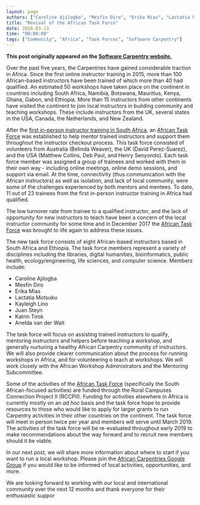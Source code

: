 ```yaml
---
layout: page
authors: ["Caroline Ajilogba", "Mesfin Diro", "Erika Mias", "Lactatia Motsuku", "Kayleigh Lino", "Juan Steyn", "Katrin Tirok", "Anelda van der Walt"]
title: "Revival of the African Task Force"
date: 2018-03-13
time: "08:00:00"
tags: ["Community", "Africa", "Task Forces", "Software Carpentry"]
---
```


<p><b>This post originally appeared on the <a href="https://software-carpentry.org/">Software Carpentry website.</a></b></p>

Over the past five years, the Carpentries have gained considerable traction in Africa. Since the first online instructor training in 
2015, more than 100 African-based instructors have been trained of which more than 40 had qualified. An estimated 50 
workshops have taken place on the continent in countries including South Africa, Namibia, Botswana, Mauritius, Kenya, 
Ghana, Gabon, and Ethiopia. More than 15 instructors from other continents have visited the continent to join local 
instructors in building community and teaching workshops. These include instructors from the UK, several states in the USA, 
Canada, the Netherlands, and New Zealand.

After the [first in-person instructor training in 
South Africa](https://software-carpentry.org/blog/2016/04/south-africa-instructor-training.html), 
an [African Task Force](https://github.com/swcarpentry/board/issues/118) was established to help mentor trained 
instructors and support them throughout the instructor checkout process. This task force consisted of volunteers 
from Australia (Belinda Weaver), the UK (David Perez-Suarez), and the USA (Matthew Collins, Deb Paul, and Henry Senyondo). 
Each task force member was assigned a group of trainees and worked with them in their own way - including online 
meetings, online demo sessions, and support via email. At the time, connectivity (thus communication with the African instructors) 
as well as isolation, and lack of local community, were some of the challenges experienced by both mentors and mentees. 
To date, 11 out of 23 trainees from the first in-person instructor training in Africa had qualified.

The low turnover rate from trainee to a qualified instructor, and the lack of opportunity for 
new instructors to teach have been a concern of the local instructor community for some time and in December 
2017 the [African Task Force](https://software-carpentry.org/join/subcom/african-tf/) was brought to life again to address these issues.

The new task force consists of eight African-based instructors based in South Africa and Ethiopia. 
The task force members represent a variety of disciplines including the libraries, digital humanities, 
bioinformatics, public health, ecology/engineering, life sciences, and computer science. Members include:

  - Caroline Ajilogba
  - Mesfin Diro
  - Erika Mias
  - Lactatia Motsuku
  - Kayleigh Lino
  - Juan Steyn
  - Katrin Tirok
  - Anelda van der Walt


The task force will focus on assisting trained instructors to qualify, mentoring instructors and 
helpers before teaching a workshop, and generally nurturing a healthy African Carpentry community of instructors. 
We will also provide clearer communication about the process for running workshops in Africa, and for volunteering 
o teach at workshops. We will work closely with the African Workshop Administrators and the Mentoring Subcommittee.

Some of the activities of the [African Task Force](https://software-carpentry.org/join/subcom/african-tf/) (specifically the South African-focused activities) are funded 
through the Rural Campuses Connection Project II (RCCPII). Funding for activities elsewhere in Africa is currently 
mostly on an *ad hoc* basis and the task force hope to provide resources to those who would like to apply for larger 
grants to run Carpentry activities in their other countries on the continent. The task force will meet in person twice 
per year and members will serve until March 2019. The activities of the task force will be re-evaluated throughout early 
2019 to make recommendations about the way forward and to recruit new members should it be viable.

In our next post, we will share more information about where to start if you want to run a local workshop. 
Please join the [African Carpentries Google Group](https://groups.google.com/forum/#!forum/swc-za) if you would 
like to be informed of local activities, opportunities, and more.

We are looking forward to working with our local and international community over the next 12 months and 
thank everyone for their enthusiastic suppor
